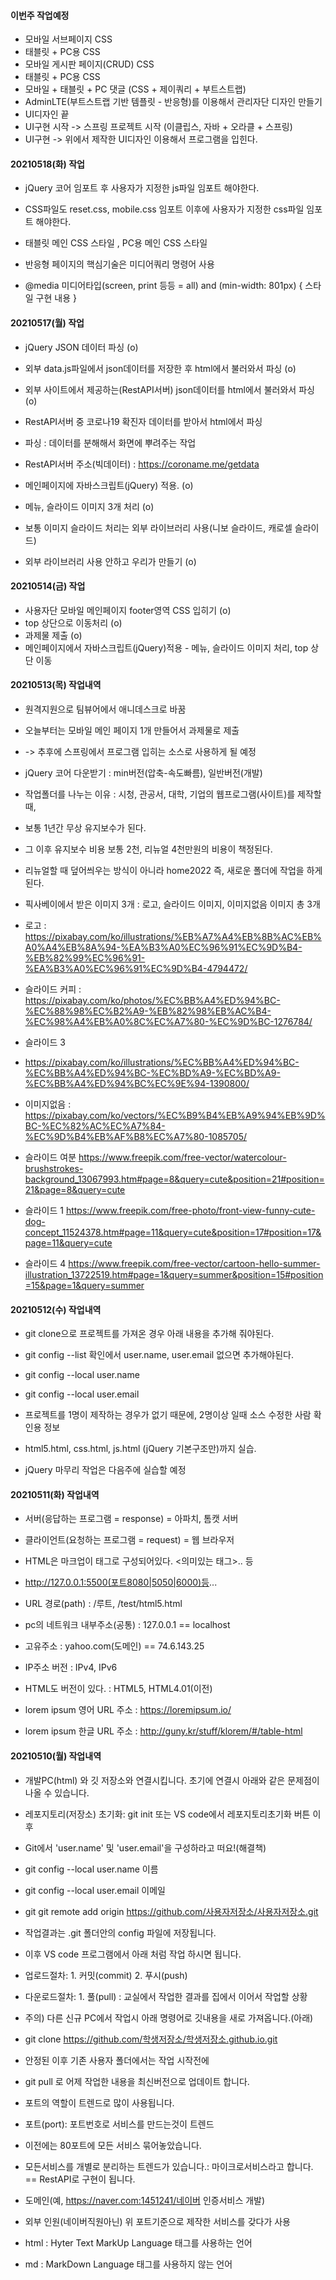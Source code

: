 #### 이번주 작업예정
- 모바일 서브페이지 CSS
- 태블릿 + PC용 CSS  
- 모바일 게시판 페이지(CRUD) CSS
- 태블릿 + PC용 CSS
- 모바일 + 태블릿 + PC 댓글 (CSS + 제이쿼리 + 부트스트랩)
- AdminLTE(부트스트랩 기반 템플릿 - 반응형)를 이용해서 관리자단 디자인 만들기
- UI디자인 끝
- UI구현 시작 -> 스프링 프로젝트 시작 (이클립스, 자바 + 오라클 + 스프링)
- UI구현 -> 위에서 제작한 UI디자인 이용해서 프로그램을 입힌다.

#### 20210518(화) 작업
- jQuery 코어 임포트 후 사용자가 지정한 js파일 임포트 해야한다.
- CSS파일도 reset.css, mobile.css 임포트 이후에 사용자가 지정한 css파일 임포트 해야한다.

- 태블릿 메인 CSS 스타일 , PC용 메인 CSS 스타일 
- 반응형 페이지의 핵심기술은 미디어쿼리 명령어 사용
- @media 미디어타입(screen, print 등등 = all) and (min-width: 801px) { 스타일 구현 내용 }

#### 20210517(월) 작업
- jQuery JSON 데이터 파싱 (o)
- 외부 data.js파일에서 json데이터를 저장한 후 html에서 불러와서 파싱 (o)
- 외부 사이트에서 제공하는(RestAPI서버) json데이터를 html에서 불러와서 파싱 (o)
- RestAPI서버 중 코로나19 확진자 데이터를 받아서 html에서 파싱
- 파싱 : 데이터를 분해해서 화면에 뿌려주는 작업
- RestAPI서버 주소(빅데이터) : https://coroname.me/getdata

- 메인페이지에 자바스크립트(jQuery) 적용. (o)
- 메뉴, 슬라이드 이미지 3개 처리 (o)
- 보통 이미지 슬라이드 처리는 외부 라이브러리 사용(니보 슬라이드, 캐로셀 슬라이드)
- 외부 라이브러리 사용 안하고 우리가 만들기 (o)

#### 20210514(금) 작업
- 사용자단 모바일 메인페이지 footer영역 CSS 입히기 (o)
- top 상단으로 이동처리 (o)
- 과제물 제출 (o)
- 메인페이지에서 자바스크립트(jQuery)적용 - 메뉴, 슬라이드 이미지 처리, top 상단 이동

#### 20210513(목) 작업내역
- 원격지원으로 팀뷰어에서 애니데스크로 바꿈
- 오늘부터는 모바일 메인 페이지 1개 만들어서 과제물로 제출
- -> 추후에 스프링에서 프로그램 입히는 소스로 사용하게 될 예정
- jQuery 코어 다운받기 : min버전(압축-속도빠름), 일반버전(개발)
- 작업폴더를 나누는 이유 : 시청, 관공서, 대학, 기업의 웹프로그램(사이트)를 제작할 때,
- 보통 1년간 무상 유지보수가 된다.
- 그 이후 유지보수 비용 보통 2천, 리뉴얼 4천만원의 비용이 책정된다.
- 리뉴얼할 때 덮어씌우는 방식이 아니라 home2022 즉, 새로운 폴더에 작업을 하게된다.

- 픽사베이에서 받은 이미지 3개 : 로고, 슬라이드 이미지, 이미지없음 이미지 총 3개
- 로고 : https://pixabay.com/ko/illustrations/%EB%A7%A4%EB%8B%AC%EB%A0%A4%EB%8A%94-%EA%B3%A0%EC%96%91%EC%9D%B4-%EB%82%99%EC%96%91-%EA%B3%A0%EC%96%91%EC%9D%B4-4794472/

- 슬라이드 커피 : https://pixabay.com/ko/photos/%EC%BB%A4%ED%94%BC-%EC%88%98%EC%B2%A9-%EB%82%98%EB%AC%B4-%EC%98%A4%EB%A0%8C%EC%A7%80-%EC%9D%BC-1276784/

- 슬라이드 3
- https://pixabay.com/ko/illustrations/%EC%BB%A4%ED%94%BC-%EC%BB%A4%ED%94%BC-%EC%BD%A9-%EC%BD%A9-%EC%BB%A4%ED%94%BC%EC%9E%94-1390800/

- 이미지없음 : 
https://pixabay.com/ko/vectors/%EC%B9%B4%EB%A9%94%EB%9D%BC-%EC%82%AC%EC%A7%84-%EC%9D%B4%EB%AF%B8%EC%A7%80-1085705/

- 슬라이드 여분
https://www.freepik.com/free-vector/watercolour-brushstrokes-background_13067993.htm#page=8&query=cute&position=21#position=21&page=8&query=cute

- 슬라이드 1 
https://www.freepik.com/free-photo/front-view-funny-cute-dog-concept_11524378.htm#page=11&query=cute&position=17#position=17&page=11&query=cute

- 슬라이드 4
https://www.freepik.com/free-vector/cartoon-hello-summer-illustration_13722519.htm#page=1&query=summer&position=15#position=15&page=1&query=summer

#### 20210512(수) 작업내역
- git clone으로 프로젝트를 가져온 경우 아래 내용을 추가해 줘야된다.
- git config --list 확인에서 user.name, user.email 없으면 추가해야된다.
- git config --local user.name
- git config --local user.email
- 프로젝트를 1명이 제작하는 경우가 없기 때문에, 2명이상 일때 소스 수정한 사람 확인용 정보

- html5.html, css.html, js.html (jQuery 기본구조만)까지 실습.
- jQuery 마무리 작업은 다음주에 실습할 예정

#### 20210511(화) 작업내역
- 서버(응답하는 프로그램 = response) = 아파치, 톰캣 서버
- 클라이언트(요청하는 프로그램 = request) = 웹 브라우저
- HTML은 마크업이 태그로 구성되어있다. <의미있는 태그>.. 등

- http://127.0.0.1:5500(포트8080|5050|6000)등...
- URL 경로(path) : /루트, /test/html5.html

- pc의 네트워크 내부주소(공통) : 127.0.0.1 == localhost
- 고유주소 : yahoo.com(도메인) == 74.6.143.25
- IP주소 버전 : IPv4, IPv6 

- HTML도 버전이 있다. : HTML5, HTML4.01(이전)

- lorem ipsum 영어 URL 주소 : https://loremipsum.io/
- lorem ipsum 한글 URL 주소 : http://guny.kr/stuff/klorem/#/table-html


#### 20210510(월) 작업내역
- 개발PC(html) 와 깃 저장소와 연결시킵니다. 초기에 연결시 아래와 같은 
  문제점이 나올 수 있습니다.

- 레포지토리(저장소) 초기화: git init 또는 VS code에서 레포지토리초기화 버튼 이후
- Git에서 'user.name' 및 'user.email'을 구성하라고 떠요!(해결책)
- git config --local user.name 이름
- git config --local user.email 이메일
- git git remote add origin https://github.com/사용자저장소/사용자저장소.git
- 작업결과는 .git 폴더안의 config 파일에 저장됩니다.

- 이후 VS code 프로그램에서 아래 처럼 작업 하시면 됩니다.

- 업로드절차: 1. 커밋(commit) 2. 푸시(push)
- 다운로드절차: 1. 풀(pull) : 교실에서 작업한 결과를 집에서 이어서 작업할 상황
- 주의) 다른 신규 PC에서 작업시 아래 명령어로 깃내용을 새로 가져옵니다.(아래)
- git clone https://github.com/학생저장소/학생저장소.github.io.git

- 안정된 이후 기존 사용자 폴더에서는 작업 시작전에
- git pull 로 어제 작업한 내용을 최신버전으로 업데이트 합니다.

- 포트의 역할이 트렌드로 많이 사용됩니다.
- 포트(port): 포트번호로 서비스를 만드는것이 트렌드
- 이전에는 80포트에 모든 서비스 묶어놓았습니다.
- 모든서비스를 개별로 분리하는 트렌드가 있습니다.: 마이크로서비스라고 합니다. == RestAPI로 구현이 됩니다.
- 도메인(예, https://naver.com:1451241/네이버 인증서비스 개발)
- 외부 인원(네이버직원아닌) 위 포트기준으로 제작한 서비스를 갖다가 사용

- html : Hyter Text MarkUp Language 태그를 사용하는 언어
- md : MarkDown Language 태그를 사용하지 않는 언어

